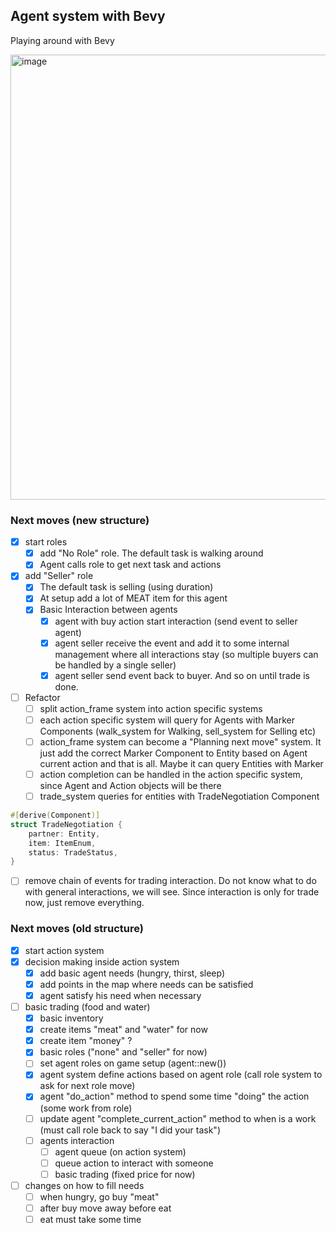 ## Agent system with Bevy

Playing around with Bevy

<img width="1009" height="712" alt="image" src="https://github.com/user-attachments/assets/bf0812c2-9323-4e53-8ad8-000613f6a4e0" />

### Next moves (new structure)

- [x] start roles
  - [x] add "No Role" role. The default task is walking around
  - [x] Agent calls role to get next task and actions
- [x] add "Seller" role
  - [x] The default task is selling (using duration)
  - [x] At setup add a lot of MEAT item for this agent
  - [x] Basic Interaction between agents
    - [x] agent with buy action start interaction (send event to seller agent)
    - [x] agent seller receive the event and add it to some internal management where all interactions stay (so multiple buyers can be handled by a single seller)
    - [x] agent seller send event back to buyer. And so on until trade is done.
- [ ] Refactor
  - [ ] split action_frame system into action specific systems
  - [ ] each action specific system will query for Agents with Marker Components (walk_system for Walking, sell_system for Selling etc)
  - [ ] action_frame system can become a "Planning next move" system. It just add the correct Marker Component to Entity based on Agent current action and that is all. Maybe it can query Entities with <Idle> Marker
  - [ ] action completion can be handled in the action specific system, since Agent and Action objects will be there
  - [ ] trade_system queries for entities with TradeNegotiation Component

```rust
#[derive(Component)]
struct TradeNegotiation {
    partner: Entity,
    item: ItemEnum,
    status: TradeStatus,
}
```
  - [ ] remove chain of events for trading interaction. Do not know what to do with general interactions, we will see. Since interaction is only for trade now, just remove everything.


### Next moves (old structure)

- [x] start action system
- [x] decision making inside action system
  - [x] add basic agent needs (hungry, thirst, sleep)
  - [x] add points in the map where needs can be satisfied
  - [x] agent satisfy his need when necessary
- [ ] basic trading (food and water)
  - [x] basic inventory
  - [x] create items "meat" and "water" for now
  - [x] create item "money" ?
  - [x] basic roles ("none" and "seller" for now)
  - [ ] set agent roles on game setup (agent::new())
  - [x] agent system define actions based on agent role (call role system to ask for next role move)
  - [x] agent "do_action" method to spend some time "doing" the action (some work from role)
  - [ ] update agent "complete_current_action" method to when is a work (must call role back to say "I did your task")
  - [ ] agents interaction
    - [ ] agent queue (on action system)
    - [ ] queue action to interact with someone
    - [ ] basic trading (fixed price for now)
- [ ] changes on how to fill needs
  - [ ] when hungry, go buy "meat"
  - [ ] after buy move away before eat
  - [ ] eat must take some time
